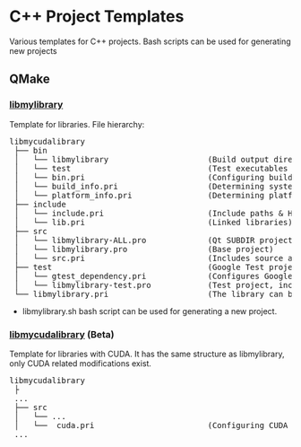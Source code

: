 # C++ Project Templates

Various templates for C++ projects. Bash scripts can be used for generating new projects

## QMake

### [libmylibrary](QMake/libmylibrary)

Template for libraries. File hierarchy:

<pre>
libmycudalibrary
 ├── bin
 │   └── libmylibrary                     (Build output directory)
 │   └── test                             (Test executables directory)
 │   └── bin.pri                          (Configuring build outputs)
 │   └── build_info.pri                   (Determining system architecture: x64 relese, x86 debug, ...)
 │   └── platform_info.pri                (Determining platform variables: unix, MSVC2015, MSVC2017, MSVC201, MSVC2022)
 ├── include
 │   └── include.pri                      (Include paths & Header files)
 │   └── lib.pri                          (Linked libraries)
 ├── src
 │   └── libmylibrary-ALL.pro             (Qt SUBDIR project file includes project &test project)
 │   └── libmylibrary.pro                 (Base project)
 │   └── src.pri                          (Includes source and form files)
 ├── test                                 (Google Test project)
 │   └── gtest_dependency.pri             (Configures Google Test Suite)
 │   └── libmylibrary-test.pro            (Test project, includes test source files)
 └── libmylibrary.pri                     (The library can be linked from another project by including this)
</pre>

 * libmylibrary.sh bash script can be used for generating a new project.

### [libmycudalibrary](QMake/libmycudalibrary) (Beta)

Template for libraries with CUDA. It has the same structure as libmylibrary, only CUDA related modifications exist.

<pre>
libmycudalibrary
 ├
 ... 
 ├── src
 │   └── ...
 │   └──  cuda.pri                        (Configuring CUDA compiler)
 ...
</pre>